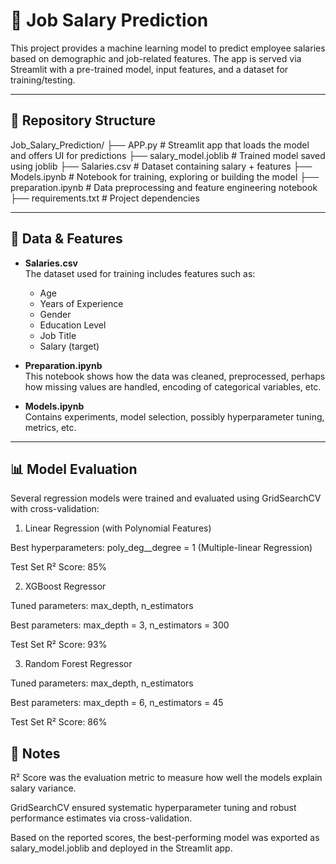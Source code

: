# 💼 Job Salary Prediction

This project provides a machine learning model to predict employee salaries based on demographic and job-related features. The app is served via Streamlit with a pre-trained model, input features, and a dataset for training/testing.

---

## 📁 Repository Structure
Job_Salary_Prediction/
├── APP.py # Streamlit app that loads the model and offers UI for predictions
├── salary_model.joblib # Trained model saved using joblib
├── Salaries.csv # Dataset containing salary + features
├── Models.ipynb # Notebook for training, exploring or building the model
├── preparation.ipynb # Data preprocessing and feature engineering notebook
├── requirements.txt # Project dependencies

---

## 🧾 Data & Features

- **Salaries.csv**  
  The dataset used for training includes features such as:
  - Age  
  - Years of Experience  
  - Gender  
  - Education Level  
  - Job Title  
  - Salary (target)

- **Preparation.ipynb**  
  This notebook shows how the data was cleaned, preprocessed, perhaps how missing values are handled, encoding of categorical variables, etc.

- **Models.ipynb**  
  Contains experiments, model selection, possibly hyperparameter tuning, metrics, etc.

---

## 📊 Model Evaluation
Several regression models were trained and evaluated using GridSearchCV with cross-validation:

1. Linear Regression (with Polynomial Features)

Best hyperparameters: poly_deg__degree = 1 (Multiple-linear Regression)

Test Set R² Score: 85%

2. XGBoost Regressor

Tuned parameters: max_depth, n_estimators

Best parameters: max_depth = 3, n_estimators = 300

Test Set R² Score: 93%

3. Random Forest Regressor

Tuned parameters: max_depth, n_estimators

Best parameters: max_depth = 6, n_estimators = 45

Test Set R² Score: 86%

## 📌 Notes

R² Score was the evaluation metric to measure how well the models explain salary variance.

GridSearchCV ensured systematic hyperparameter tuning and robust performance estimates via cross-validation.

Based on the reported scores, the best-performing model was exported as salary_model.joblib and deployed in the Streamlit app.













